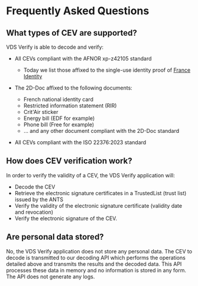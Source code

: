 # Frequently Asked Questions

## What types of CEV are supported?

VDS Verify is able to decode and verify:

- All CEVs compliant with the AFNOR xp-z42105 standard

  - Today we list those affixed to the single-use identity proof of [France Identity](https://france-identite.gouv.fr/justificatif/)

- The 2D-Doc affixed to the following documents:
  - French national identity card
  - Restricted information statement (RIR)
  - Crit'Air sticker
  - Energy bill (EDF for example)
  - Phone bill (Free for example)
  - ... and any other document compliant with the 2D-Doc standard
- All CEVs compliant with the ISO 22376:2023 standard

## How does CEV verification work?

In order to verify the validity of a CEV, the VDS Verify application will:

- Decode the CEV
- Retrieve the electronic signature certificates in a TrustedList (trust list) issued by the ANTS
- Verify the validity of the electronic signature certificate (validity date and revocation)
- Verify the electronic signature of the CEV.

## Are personal data stored?

No, the VDS Verify application does not store any personal data. The CEV to decode is transmitted to our decoding API which performs the operations detailed above and transmits the results and the decoded data. This API processes these data in memory and no information is stored in any form. The API does not generate any logs.
